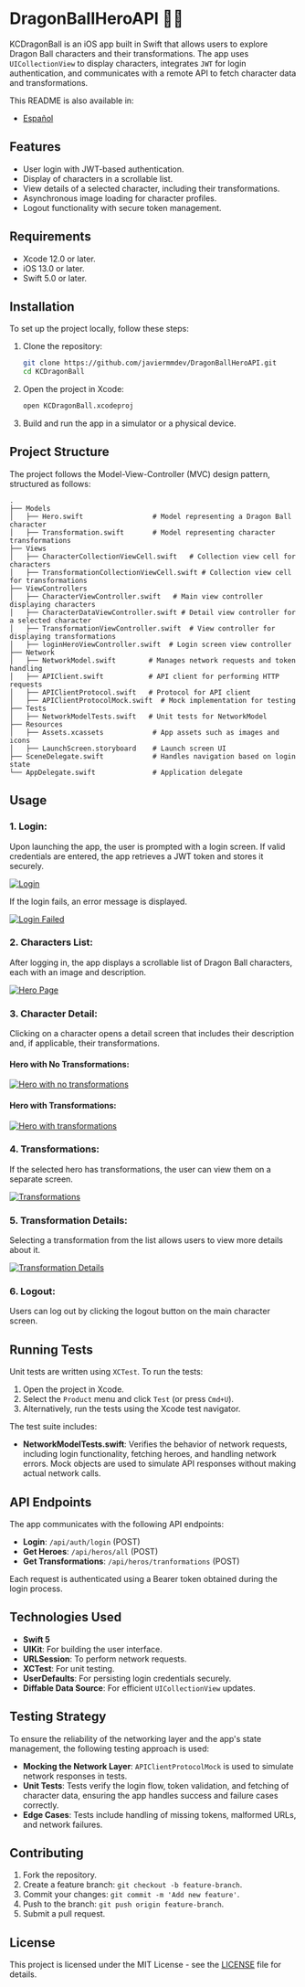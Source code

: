 
# DragonBallHeroAPI 🌟🚀

KCDragonBall is an iOS app built in Swift that allows users to explore Dragon Ball characters and their transformations. The app uses `UICollectionView` to display characters, integrates `JWT` for login authentication, and communicates with a remote API to fetch character data and transformations.

This README is also available in: 
- [Español](README_es.md)

## Features
- User login with JWT-based authentication.
- Display of characters in a scrollable list.
- View details of a selected character, including their transformations.
- Asynchronous image loading for character profiles.
- Logout functionality with secure token management.
  
## Requirements
- Xcode 12.0 or later.
- iOS 13.0 or later.
- Swift 5.0 or later.
  
## Installation

To set up the project locally, follow these steps:

1. Clone the repository:
   ```bash
   git clone https://github.com/javiermmdev/DragonBallHeroAPI.git
   cd KCDragonBall
   ```

2. Open the project in Xcode:
   ```bash
   open KCDragonBall.xcodeproj
   ```

3. Build and run the app in a simulator or a physical device.

## Project Structure

The project follows the Model-View-Controller (MVC) design pattern, structured as follows:

```
.
├── Models
│   ├── Hero.swift                 # Model representing a Dragon Ball character
│   ├── Transformation.swift       # Model representing character transformations
├── Views
│   ├── CharacterCollectionViewCell.swift   # Collection view cell for characters
│   ├── TransformationCollectionViewCell.swift # Collection view cell for transformations
├── ViewControllers
│   ├── CharacterViewController.swift   # Main view controller displaying characters
│   ├── CharacterDataViewController.swift # Detail view controller for a selected character
│   ├── TransformationViewController.swift  # View controller for displaying transformations
│   ├── loginHeroViewController.swift  # Login screen view controller
├── Network
│   ├── NetworkModel.swift        # Manages network requests and token handling
│   ├── APIClient.swift           # API client for performing HTTP requests
│   ├── APIClientProtocol.swift   # Protocol for API client
│   ├── APIClientProtocolMock.swift  # Mock implementation for testing
├── Tests
│   ├── NetworkModelTests.swift   # Unit tests for NetworkModel
├── Resources
│   ├── Assets.xcassets            # App assets such as images and icons
│   ├── LaunchScreen.storyboard    # Launch screen UI
├── SceneDelegate.swift            # Handles navigation based on login state
└── AppDelegate.swift              # Application delegate
```

## Usage

### 1. **Login**:
Upon launching the app, the user is prompted with a login screen. If valid credentials are entered, the app retrieves a JWT token and stores it securely.

[![Login](https://i.imgur.com/oyKDTIa.png)](https://i.imgur.com/3ScrPfC.png)

If the login fails, an error message is displayed.

[![Login Failed](https://i.imgur.com/GrUr2nM.png)](https://i.imgur.com/XNy3Fi5.png)

### 2. **Characters List**:
After logging in, the app displays a scrollable list of Dragon Ball characters, each with an image and description.

[![Hero Page](https://i.imgur.com/kLLHZoU.png)](https://i.imgur.com/wjtnxqq.png)

### 3. **Character Detail**:
Clicking on a character opens a detail screen that includes their description and, if applicable, their transformations.

#### Hero with No Transformations:
[![Hero with no transformations](https://i.imgur.com/GvyQ2iy.png)](https://i.imgur.com/EmoDkqW.png)

#### Hero with Transformations:
[![Hero with transformations](https://i.imgur.com/cEm8l0H.png)](https://i.imgur.com/LlN1iAv.png)

### 4. **Transformations**:
If the selected hero has transformations, the user can view them on a separate screen.

[![Transformations](https://i.imgur.com/yUsDLti.png)](https://i.imgur.com/FY7pIT6.png)

### 5. **Transformation Details**:
Selecting a transformation from the list allows users to view more details about it.

[![Transformation Details](https://i.imgur.com/SgRfdrE.png)](https://i.imgur.com/xMW6TCU.png)

### 6. **Logout**:
Users can log out by clicking the logout button on the main character screen.

## Running Tests

Unit tests are written using `XCTest`. To run the tests:

1. Open the project in Xcode.
2. Select the `Product` menu and click `Test` (or press `Cmd+U`).
3. Alternatively, run the tests using the Xcode test navigator.

The test suite includes:

- **NetworkModelTests.swift**: Verifies the behavior of network requests, including login functionality, fetching heroes, and handling network errors. Mock objects are used to simulate API responses without making actual network calls.

## API Endpoints

The app communicates with the following API endpoints:

- **Login**: `/api/auth/login` (POST)
- **Get Heroes**: `/api/heros/all` (POST)
- **Get Transformations**: `/api/heros/tranformations` (POST)

Each request is authenticated using a Bearer token obtained during the login process.

## Technologies Used

- **Swift 5**
- **UIKit**: For building the user interface.
- **URLSession**: To perform network requests.
- **XCTest**: For unit testing.
- **UserDefaults**: For persisting login credentials securely.
- **Diffable Data Source**: For efficient `UICollectionView` updates.

## Testing Strategy

To ensure the reliability of the networking layer and the app's state management, the following testing approach is used:

- **Mocking the Network Layer**: `APIClientProtocolMock` is used to simulate network responses in tests.
- **Unit Tests**: Tests verify the login flow, token validation, and fetching of character data, ensuring the app handles success and failure cases correctly.
- **Edge Cases**: Tests include handling of missing tokens, malformed URLs, and network failures.

## Contributing

1. Fork the repository.
2. Create a feature branch: `git checkout -b feature-branch`.
3. Commit your changes: `git commit -m 'Add new feature'`.
4. Push to the branch: `git push origin feature-branch`.
5. Submit a pull request.

## License

This project is licensed under the MIT License - see the [LICENSE](LICENSE) file for details.

